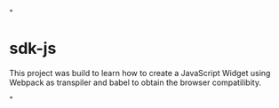 "
# sdk-js
This project was build to learn how to create a JavaScript Widget using Webpack as transpiler and babel to obtain the browser compatilibity.

" 
